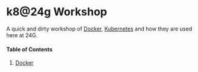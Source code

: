 # k8@24g Workshop
A quick and dirty workshop of [Docker](https://docs.docker.com/),  [Kubernetes](https://kubernetes.io/) and how they are used here at 24G.

#### Table of Contents
1. [Docker](./1_Docker/README.md)

